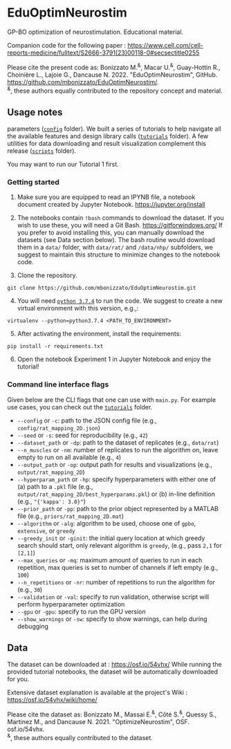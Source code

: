 # EduOptimNeurostim
GP-BO optimization of neurostimulation. 
Educational material.

Companion code for the following paper : https://www.cell.com/cell-reports-medicine/fulltext/S2666-3791(23)00118-0#secsectitle0255

Please cite the present code as:
Bonizzato M.<sup>&</sup>, Macar U.<sup>&</sup>, Guay-Hottin R., Choinière L., Lajoie G., Dancause N. 2022. "EduOptimNeurostim", GitHub.  https://github.com/mbonizzato/EduOptimNeurostim/. \
<sup>&</sup>, these authors equally contributed to the repository concept and material.


## Usage notes

parameters ([`config`](/config) folder). We built a series of tutorials to help navigate all the available features and design library calls ([`tutorials`](/tutorials) folder).
A few utilities for data downloading and result visualization complement this release ([`scripts`](/scripts) folder).

You may want to run our Tutorial 1 first.

### Getting started


1. Make sure you are equipped to read an IPYNB file, a notebook document created by 
Jupyter Notebook. https://jupyter.org/install

2. The notebooks contain `!bash` commands to download the dataset. If you wish to use 
these, you will need a Git Bash. https://gitforwindows.org/ If you prefer to avoid 
installing this, you can manually download the datasets (see Data section below). 
The bash routine would download them in a `data/` folder, with `data/rat/` and 
`/data/nhp/` subfolders, we suggest to maintain this structure to minimize changes 
to the notebook code.

3. Clone the repository.

```git clone https://github.com/mbonizzato/EduOptimNeurostim.git```

4. You will need [`python 3.7.4`](https://www.python.org/downloads/release/python-374/) to 
run the code. We suggest to create a new virtual environment with this version, e.g.,:

```virtualenv --python=python3.7.4 <PATH_TO_ENVIRONMENT>```

5. After activating the environment, install the requirements:

```pip install -r requirements.txt```

6. Open the notebook Experiment 1 in Jupyter Notebook and enjoy the tutorial!

### Command line interface flags

Given below are the CLI flags that one can use with `main.py`. 
For example use cases, you can check out the [`tutorials`](/tutorials) folder.

* `--config` or `-c`: path to the JSON config file (e.g., `config/rat_mapping_2D.json`)
* `--seed` or `-s`: seed for reproducibility (e.g., `42`)
* `--dataset_path` or `-dp`: path to the dataset of replicates (e.g., `data/rat`)
* `--n_muscles` or `-nm`: number of replicates to run the algorithm on, 
leave empty to run on all available (e.g., `4`)
* `--output_path` or `-op`: output path for results and visualizations 
(e.g., `output/rat_mapping_2D`)
* `--hyperparam_path` or `-hp`: specify hyperparameters with either one of 
(a) path to a `.pkl` file (e.g., `output/rat_mapping_2D/best_hyperparams.pkl`) or 
(b) in-line definition (e.g., `"{'kappa': 3.0}"`)
* `--prior_path` or `-pp`: path to the prior object represented by a MATLAB file (e.g., `priors/rat_mapping_2D.mat`)
* `--algorithm` or `-alg`: algorithm to be used, choose one of  `gpbo`, `extensive`, or `greedy`
* `--greedy_init` or `-ginit`: the initial query location at which greedy search should start, 
only relevant algorithm is `greedy`, (e.g., pass `2,1` for `[2,1]`)
* `--max_queries` or `-mq`: maximum amount of queries to run in each repetition, max queries is
set to number of channels if left empty (e.g., `100`)
* `--n_repetitions` or `-nr`: number of repetitions to run the algorithm for (e.g., `30`)
* `--validation` or `-val`: specify to run validation, otherwise script will perform hyperparameter optimization
* `--gpu` or `-gpu`: specify to run the GPU version
* `--show_warnings` or `-sw`: specify to show warnings, can help during debugging

## Data

The dataset can be downloaded at :  https://osf.io/54vhx/
While running the provided tutorial notebooks, the dataset will be automatically downloaded for you.

Extensive dataset explanation is available at the project's Wiki : https://osf.io/54vhx/wiki/home/

Please cite the dataset as:
Bonizzato M., Massai E.<sup>&</sup>, Côté S.<sup>&</sup>, Quessy S., Martinez M., and Dancause N. 2021. "OptimizeNeurostim", OSF. osf.io/54vhx. \
<sup>&</sup>, these authors equally contributed to the dataset.






